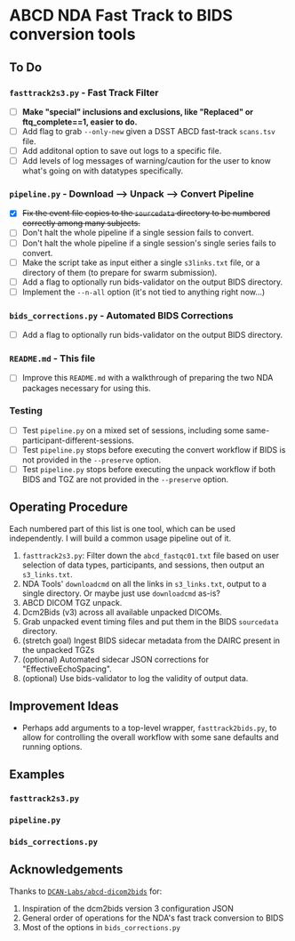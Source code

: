 # ABCD NDA Fast Track to BIDS conversion tools

## To Do

### `fasttrack2s3.py` - Fast Track Filter

- [ ] **Make "special" inclusions and exclusions, like "Replaced" or ftq_complete==1, easier to do.**
- [ ] Add flag to grab `--only-new` given a DSST ABCD fast-track `scans.tsv` file.
- [ ] Add additonal option to save out logs to a specific file.
- [ ] Add levels of log messages of warning/caution for the user to know what's going on with datatypes specifically.

### `pipeline.py` - Download --> Unpack --> Convert Pipeline

- [x] ~~Fix the event file copies to the `sourcedata` directory to be numbered correctly among many subjects.~~
- [ ] Don't halt the whole pipeline if a single session fails to convert.
- [ ] Don't halt the whole pipeline if a single session's single series fails to convert.
- [ ] Make the script take as input either a single `s3links.txt` file, or a directory of them (to prepare for swarm submission).
- [ ] Add a flag to optionally run bids-validator on the output BIDS directory.
- [ ] Implement the `--n-all` option (it's not tied to anything right now...)

### `bids_corrections.py` - Automated BIDS Corrections

- [ ] Add a flag to optionally run bids-validator on the output BIDS directory.

### `README.md` - This file

- [ ] Improve this `README.md` with a walkthrough of preparing the two NDA packages necessary for using this.

### Testing

- [ ] Test `pipeline.py` on a mixed set of sessions, including some same-participant-different-sessions.
- [ ] Test `pipeline.py` stops before executing the convert workflow if BIDS is not provided in the `--preserve` option.
- [ ] Test `pipeline.py` stops before executing the unpack workflow if both BIDS and TGZ are not provided in the `--preserve` option.

## Operating Procedure

Each numbered part of this list is one tool, which can be used independently. I will build a common usage pipeline out of it.

1. `fasttrack2s3.py`: Filter down the `abcd_fastqc01.txt` file based on user selection of data types, participants, and sessions, then output an `s3_links.txt`.
1. NDA Tools' `downloadcmd` on all the links in `s3_links.txt`, output to a single directory. Or maybe just use `downloadcmd` as-is?
1. ABCD DICOM TGZ unpack.
1. Dcm2Bids (v3) across all available unpacked DICOMs.
1. Grab unpacked event timing files and put them in the BIDS `sourcedata` directory.
1. (stretch goal) Ingest BIDS sidecar metadata from the DAIRC present in the unpacked TGZs
1. (optional) Automated sidecar JSON corrections for "EffectiveEchoSpacing".
1. (optional) Use bids-validator to log the validity of output data.

## Improvement Ideas

- Perhaps add arguments to a top-level wrapper, `fasttrack2bids.py`, to allow for controlling the overall workflow with some sane defaults and running options.

## Examples

### `fasttrack2s3.py`

### `pipeline.py`



### `bids_corrections.py`

## Acknowledgements

Thanks to [`DCAN-Labs/abcd-dicom2bids`](https://github.com/DCAN-Labs/abcd-dicom2bids) for:

1. Inspiration of the dcm2bids version 3 configuration JSON
1. General order of operations for the NDA's fast track conversion to BIDS
1. Most of the options in `bids_corrections.py`
